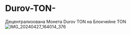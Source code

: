 # Durov-TON-
Децентрализована Монета Durov TON на Блокчейне TON 
![IMG_20240427_164014_376](https://github.com/Durov-TON/Durov-TON-/assets/168370433/1c39b749-2635-400b-b988-08043145b43d)

